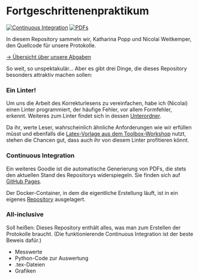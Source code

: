 # Fortgeschrittenenpraktikum

[![Continuous Integration](https://github.com/NicoWeio/FP/workflows/Continuous%20Integration/badge.svg)](https://github.com/NicoWeio/FP/actions)
[![PDFs](https://img.shields.io/badge/PDFs-auf%20GitHub%20Pages-blue)](https://nicoweio.github.io/FP/)

In diesem Repository sammeln wir, Katharina Popp und Nicolai Weitkemper, den Quellcode für unsere Protokolle.

[→ Übersicht über unsere Abgaben](./UEBERSICHT.md)

So weit, so unspektakulär…
Aber es gibt drei Dinge, die dieses Repository besonders attraktiv machen sollen:

### Ein Linter!

Um uns die Arbeit des Korrekturlesens zu vereinfachen,
habe ich (Nicolai) einen Linter programmiert,
der häufige Fehler, vor allem Formfehler,
erkennt.
Weiteres zum Linter findet sich in dessen [Unterordner](./Linter).

Da ihr, werte Leser, wahrscheinlich ähnliche Anforderungen wie wir erfüllen müsst
und ebenfalls die [Latex-Vorlage aus dem Toolbox-Workshop](https://github.com/pep-dortmund/toolbox-workshop/tree/master/latex-template) nutzt,
stehen die Chancen gut, dass auch ihr von diesem Linter profitieren könnt.

### Continuous Integration

Ein weiteres Goodie ist die automatische Generierung von PDFs,
die stets den aktuellen Stand des Repositorys widerspiegeln.
Sie finden sich auf [GitHub Pages](https://nicoweio.github.io/FP/).

Der Docker-Container, in dem die eigentliche Erstellung läuft, ist in ein eigenes [Repository](https://github.com/NicoWeio/my-texlive) ausgelagert.

### All-inclusive

Soll heißen:
Dieses Repository enthält alles,
was man zum Erstellen der Protokolle braucht.
(Die funktionierende Continuous Integration ist der beste Beweis dafür.)

-   Messwerte
-   Python-Code zur Auswertung
-   .tex-Dateien
-   Grafiken
